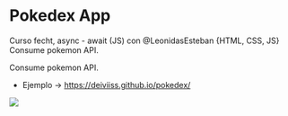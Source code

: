# Pokedex App

Curso fecht, async - await (JS) con @LeonidasEsteban {HTML, CSS, JS}  Consume pokemon API.

Consume pokemon API.

- Ejemplo -> https://deiviiss.github.io/pokedex/
  
  
![](https://repository-images.githubusercontent.com/378569123/2ef8f580-d162-11eb-89e9-6297c90bfe79)
